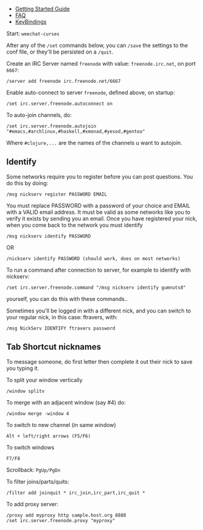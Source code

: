 * [Getting Started Guide](http://www.weechat.org/files/doc/stable/weechat_quickstart.en.html)
* [FAQ](http://weechat.org/files/doc/weechat_faq.en.html)
* [KeyBindings](http://www.weechat.org/files/doc/stable/weechat_user.en.html#key_bindings)

Start: `weechat-curses`

After any of the `/set` commands below, you can `/save` the settings to
the conf file, or they'll be persisted on a `/quit`.

Create an IRC Server named `freenode` with value: `freenode.irc.net`,
on port `6667`:

    /server add freenode irc.freenode.net/6667

Enable auto-connect to server `freenode`, defined above, on startup:

    /set irc.server.freenode.autoconnect on

To auto-join channels, do:

    /set irc.server.freenode.autojoin "#emacs,#archlinux,#haskell,#xmonad,#yesod,#gentoo"

Where `#clojure,...` are the names of the channels u want to autojoin.

## Identify

Some networks require you to register before you can post questions.
You do this by doing:

    /msg nickserv register PASSWORD EMAIL 

You must replace PASSWORD with a password of your choice and EMAIL
with a VALID email address. It must be valid as some networks like you
to verify it exists by sending you an email. Once you have registered
your nick, when you come back to the network you must identify

    /msg nickserv identify PASSWORD 

OR 

    /nickserv identify PASSWORD (should work, does on most networks) 

To run a command after connection to server, for example to identify
with nickserv:

    /set irc.server.freenode.command "/msg nickserv identify gumnuts8"

yourself, you can do this with these commands..

Sometimes you'll be logged in with a different nick, and you can
switch to your regular nick, in this case: ftravers, with:

    /msg NickServ IDENTIFY ftravers password

## Tab Shortcut nicknames

To message someone, do first letter then <TAB> complete it out their
nick to save you typing it.

To split your window vertically

    /window splitv

To merge with an adjacent window (say #4) do:

    /window merge -window 4
    
To switch to new channel (in same window)

    Alt + left/right arrows (F5/F6)

To switch windows

    F7/F8
    
Scrollback: `PgUp/PgDn`

To filter joins/parts/quits:

    /filter add joinquit * irc_join,irc_part,irc_quit *

To add proxy server:

    /proxy add myproxy http sample.host.org 8888
    /set irc.server.freenode.proxy "myproxy"

